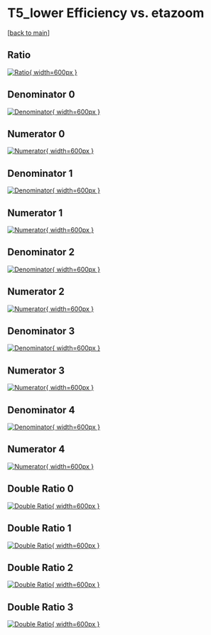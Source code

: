 # T5_lower Efficiency vs. etazoom

[[back to main](./)]



## Ratio

[![Ratio](../mtv/var/T5_lower_base_11_1_eff_etazoom.png){ width=600px }](../mtv/var/T5_lower_base_11_1_eff_etazoom.pdf)

## Denominator 0

[![Denominator](../mtv/den/T5_lower_base_11_1_eff_etazoom_den0.png){ width=600px }](../mtv/den/T5_lower_base_11_1_eff_etazoom_den0.pdf)

## Numerator 0

[![Numerator](../mtv/num/T5_lower_base_11_1_eff_etazoom_num0.png){ width=600px }](../mtv/num/T5_lower_base_11_1_eff_etazoom_num0.pdf)

## Denominator 1

[![Denominator](../mtv/den/T5_lower_base_11_1_eff_etazoom_den1.png){ width=600px }](../mtv/den/T5_lower_base_11_1_eff_etazoom_den1.pdf)

## Numerator 1

[![Numerator](../mtv/num/T5_lower_base_11_1_eff_etazoom_num1.png){ width=600px }](../mtv/num/T5_lower_base_11_1_eff_etazoom_num1.pdf)

## Denominator 2

[![Denominator](../mtv/den/T5_lower_base_11_1_eff_etazoom_den2.png){ width=600px }](../mtv/den/T5_lower_base_11_1_eff_etazoom_den2.pdf)

## Numerator 2

[![Numerator](../mtv/num/T5_lower_base_11_1_eff_etazoom_num2.png){ width=600px }](../mtv/num/T5_lower_base_11_1_eff_etazoom_num2.pdf)

## Denominator 3

[![Denominator](../mtv/den/T5_lower_base_11_1_eff_etazoom_den3.png){ width=600px }](../mtv/den/T5_lower_base_11_1_eff_etazoom_den3.pdf)

## Numerator 3

[![Numerator](../mtv/num/T5_lower_base_11_1_eff_etazoom_num3.png){ width=600px }](../mtv/num/T5_lower_base_11_1_eff_etazoom_num3.pdf)

## Denominator 4

[![Denominator](../mtv/den/T5_lower_base_11_1_eff_etazoom_den4.png){ width=600px }](../mtv/den/T5_lower_base_11_1_eff_etazoom_den4.pdf)

## Numerator 4

[![Numerator](../mtv/num/T5_lower_base_11_1_eff_etazoom_num4.png){ width=600px }](../mtv/num/T5_lower_base_11_1_eff_etazoom_num4.pdf)

## Double Ratio 0

[![Double Ratio](../mtv/ratio/T5_lower_base_11_1_eff_etazoom_ratio0.png){ width=600px }](../mtv/ratio/T5_lower_base_11_1_eff_etazoom_ratio0.pdf)

## Double Ratio 1

[![Double Ratio](../mtv/ratio/T5_lower_base_11_1_eff_etazoom_ratio1.png){ width=600px }](../mtv/ratio/T5_lower_base_11_1_eff_etazoom_ratio1.pdf)

## Double Ratio 2

[![Double Ratio](../mtv/ratio/T5_lower_base_11_1_eff_etazoom_ratio2.png){ width=600px }](../mtv/ratio/T5_lower_base_11_1_eff_etazoom_ratio2.pdf)

## Double Ratio 3

[![Double Ratio](../mtv/ratio/T5_lower_base_11_1_eff_etazoom_ratio3.png){ width=600px }](../mtv/ratio/T5_lower_base_11_1_eff_etazoom_ratio3.pdf)

